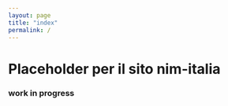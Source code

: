 ```yaml
---
layout: page
title: "index"
permalink: /
---
```


# Placeholder per il sito nim-italia

### work in progress

